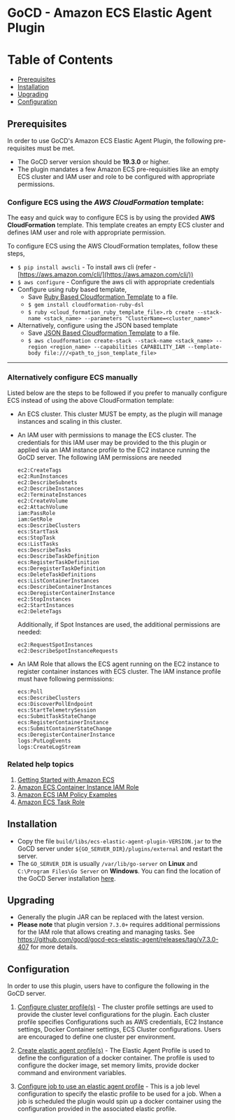 # GoCD - Amazon ECS Elastic Agent Plugin

Table of Contents
=================

  * [Prerequisites](#prerequisites)
  * [Installation](#installation)
  * [Upgrading](#upgrading)
  * [Configuration](#configuration)
  
## Prerequisites

In order to use GoCD's Amazon ECS Elastic Agent Plugin, the following pre-requisites must be met.

* The GoCD server version should be **19.3.0** or higher.
* The plugin mandates a few Amazon ECS pre-requisities like an empty ECS cluster and IAM user and role to be configured with appropriate permissions.

### Configure ECS using the *AWS CloudFormation* template:

The easy and quick way to configure ECS is by using the provided **AWS CloudFormation** template. This template creates an empty ECS cluster and defines IAM user and role with appropriate permission.

To configure ECS using the AWS CloudFormation templates, follow these steps,

* `$ pip install awscli` - To install aws cli (refer - [https://aws.amazon.com/cli/](https://aws.amazon.com/cli/))
* `$ aws configure` - Configure the aws cli with appropriate credentials
* Configure using ruby based template,
  * Save [Ruby Based Cloudformation Template](ecs_cloud_formation_template.rb.txt) to a file.
  * `$ gem install cloudformation-ruby-dsl`
  * `$ ruby <cloud_formation_ruby_template_file>.rb create --stack-name <stack_name> --parameters "ClusterName=<cluster_name>"`
* Alternatively, configure using the JSON based template
  * Save [JSON Based Cloudformation Template](ecs_cloud_formation_template.json) to a file.
  * ```$ aws cloudformation create-stack --stack-name <stack_name> --region <region_name> --capabilities CAPABILITY_IAM --template-body file:///<path_to_json_template_file>```

---
### Alternatively configure ECS manually

Listed below are the steps to be followed if you prefer to manually configure ECS instead of using the above CloudFormation template:

  * An ECS cluster. This cluster MUST be empty, as the plugin will manage instances and scaling in this cluster.
  * An IAM user with permissions to manage the ECS cluster. The credentials for this IAM user may be provided to the this plugin or applied via an IAM instance profile to the EC2 instance running the GoCD server. The following IAM permissions are needed

    ```
    ec2:CreateTags
    ec2:RunInstances
    ec2:DescribeSubnets
    ec2:DescribeInstances
    ec2:TerminateInstances
    ec2:CreateVolume
    ec2:AttachVolume
    iam:PassRole
    iam:GetRole
    ecs:DescribeClusters
    ecs:StartTask
    ecs:StopTask
    ecs:ListTasks
    ecs:DescribeTasks
    ecs:DescribeTaskDefinition
    ecs:RegisterTaskDefinition
    ecs:DeregisterTaskDefinition
    ecs:DeleteTaskDefinitions
    ecs:ListContainerInstances
    ecs:DescribeContainerInstances
    ecs:DeregisterContainerInstance
    ec2:StopInstances
    ec2:StartInstances
    ec2:DeleteTags
    ```
    
    Additionally, if Spot Instances are used, the additional permissions are needed:
    
    ```
    ec2:RequestSpotInstances
    ec2:DescribeSpotInstanceRequests
    ```


  * An IAM Role that allows the ECS agent running on the EC2 instance to register container instances with ECS cluster. The IAM instance profile must have following permissions:

    ```
    ecs:Poll
    ecs:DescribeClusters
    ecs:DiscoverPollEndpoint
    ecs:StartTelemetrySession
    ecs:SubmitTaskStateChange
    ecs:RegisterContainerInstance
    ecs:SubmitContainerStateChange
    ecs:DeregisterContainerInstance
    logs:PutLogEvents
    logs:CreateLogStream
    ```

### Related help topics

1. [Getting Started with Amazon ECS](https://docs.aws.amazon.com/AmazonECS/latest/developerguide/Welcome.html)
2. [Amazon ECS Container Instance IAM Role](https://docs.aws.amazon.com/AmazonECS/latest/developerguide/instance_IAM_role.html)
3. [Amazon ECS IAM Policy Examples](https://docs.aws.amazon.com/AmazonECS/latest/developerguide/security_iam_id-based-policy-examples.html)
4. [Amazon ECS Task Role](https://docs.aws.amazon.com/AmazonECS/latest/developerguide/task-iam-roles.html)

## Installation

* Copy the file `build/libs/ecs-elastic-agent-plugin-VERSION.jar` to the GoCD server under `${GO_SERVER_DIR}/plugins/external`
and restart the server.
* The `GO_SERVER_DIR` is usually `/var/lib/go-server` on **Linux** and `C:\Program Files\Go Server` on **Windows**. You can find the location of the GoCD Server installation [here](https://docs.gocd.org/current/installation/installing_go_server.html).

## Upgrading

* Generally the plugin JAR can be replaced with the latest version.
* **Please note** that plugin version `7.3.0+` requires additional permissions for the IAM role that allows creating and managing tasks. See https://github.com/gocd/gocd-ecs-elastic-agent/releases/tag/v7.3.0-407 for more details.

## Configuration

In order to use this plugin, users have to configure the following in the GoCD server.

1. [Configure cluster profile(s)](cluster_profile_configuration.md) - The cluster profile settings are used to provide the cluster level configurations for the plugin. Each cluster profile specifies Configurations such as AWS credentials, EC2 Instance settings, Docker Container settings, ECS Cluster configurations. Users are encouraged to define one cluster per environment. 

2. [Create elastic agent profile(s)](elastic_profile_configuration.md) - The Elastic Agent Profile is used to define the configuration of a docker container. The profile is used to configure the docker image, set memory limits, provide docker command and environment variables. 

3. [Configure job to use an elastic agent profile](job_configuration.md) - This is a job level configuration to specify the elastic profile to be used for a job. When a job is scheduled the plugin would spin up a docker container using the configuration provided in the associated elastic profile.
